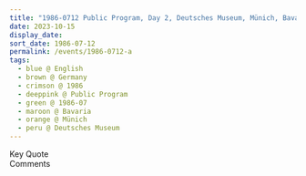 ```yaml
---
title: "1986-0712 Public Program, Day 2, Deutsches Museum, Münich, Bavaria, Germany"
date: 2023-10-15
display_date: 
sort_date: 1986-07-12
permalink: /events/1986-0712-a
tags:
  - blue @ English
  - brown @ Germany
  - crimson @ 1986
  - deeppink @ Public Program
  - green @ 1986-07
  - maroon @ Bavaria
  - orange @ Münich
  - peru @ Deutsches Museum
---
```


<wave-list>
  <list-title color="green" width="75">Key Quote</list-title>
  <list-item color="BlanchedAlmond"  width="200"></list-item>
  <list-item color="Lavender"></list-item>
  <list-item color="BlanchedAlmond"></list-item>
</wave-list>

<br>

<wave-list>
  <list-title color="green" width="75">Comments</list-title>
  <list-item color="BlanchedAlmond"  width="200"></list-item>
  <list-item color="Lavender"></list-item>
  <list-item color="BlanchedAlmond"></list-item>
</wave-list>
